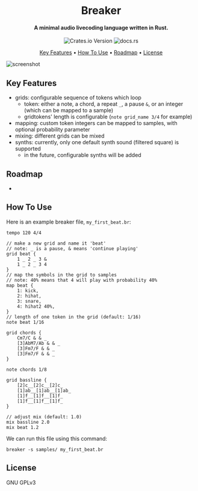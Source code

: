 <h1 align="center">
    <br>
    <!-- <img --> 
    <!--   src="GITHUB LINK OF BREAKER LOGO" -->
    <!--   alt="Breaker" -->
    <!--   width="200"> -->
    <!-- <br> -->
    Breaker
    <br>
</h1>

<h4 align="center">
    A minimal audio livecoding language written in Rust.
</h4>

<p align="center">
    <img alt="Crates.io Version" src="https://img.shields.io/crates/v/breakers">
    <img alt="docs.rs" src="https://img.shields.io/docsrs/breakers">
</p>

<p align="center">
    <a href="#key-features">Key Features</a> •
    <a href="#how-to-use">How To Use</a> •
    <a href="#roadmap">Roadmap</a> •
    <a href="#license">License</a>
</p>

![screenshot](https://github.com/mielpeeters/vault/assets/72082402/14615bb6-3946-4d27-ba8a-8d5822fb43bc)

## Key Features

- grids: configurable sequence of tokens which loop
    - token: either a note, a chord, a repeat `_`, a pause `&`, or an integer (which can be mapped to a sample)
    - gridtokens' length is configurable (`note grid_name 3/4` for example)
- mapping: custom token integers can be mapped to samples, with optional probability parameter
- mixing: different grids can be mixed
- synths: currently, only one default synth sound (filtered square) is supported
    - in the future, configurable synths will be added

## Roadmap

- 

## How To Use

Here is an example breaker file, `my_first_beat.br`: 

```breaker
tempo 120 4/4

// make a new grid and name it 'beat'
// note: _ is a pause, & means 'continue playing'
grid beat {
    1 _ 2 _ 3 &
    1 _ 2 _ 3 4
} 
// map the symbols in the grid to samples
// note: 40% means that 4 will play with probability 40%
map beat {
    1: kick,
    2: hihat,
    3: snare,
    4: hihat2 40%,
}
// length of one token in the grid (default: 1/16)
note beat 1/16

grid chords {
    Cm7/C & & _
    [3]AbM7/Ab & & _
    [3]Fm7/F & & _
    [3]Fm7/F & & _
}

note chords 1/8

grid bassline {
    [2]c__[2]c__[2]c_
    [1]ab__[1]ab__[1]ab_
    [1]f__[1]f__[1]f_
    [1]f__[1]f__[1]f_
}

// adjust mix (default: 1.0)
mix bassline 2.0
mix beat 1.2
```

We can run this file using this command:
```shell
breaker -s samples/ my_first_beat.br
```

## License

GNU GPLv3
